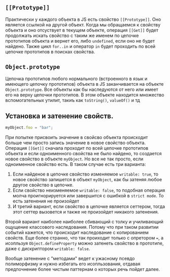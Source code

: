 ## `[[Prototype]]`
Практически у каждого объекта в JS есть свойство `[[Prototype]]`. Оно является ссылкой на другой объект. Когда мы обращаемся к свойству объекта и оно отсуствует в текущем объекте, операция `[[Get]]` будет продолжать искать свойство с таким же именем по цепочке прототипов объекта и вернет его, либо `undefined`, если оно не будет найдено. Также цикл `for..in` и оператор `in` будет проходить по всей цепочке прототипов в поисках свойства. 

## `Object.prototype`
Цепочка прототипов любого нормального (встроенного в язык и имеющего цепочку прототипов) объекта в JS заканчивается на объекте `Object.prototype`. Все объекты как бы наследуются от него или имеет его на верху цепочки прототипов. В этом объекте находится множество вспомогательных утилит, такиъ как `toString()`, `valueOf()` и тд

## Установка и затенение свойств.

```js 
myObject.foo = "bar";
```

При попытке присвоить значение в свойсво объекта происходит больше чем просто запись значение в новое свойство объекта. Операция `[[Get]]` сначала проходит по всей цепочке прототипов объекта и если одноименного свойства не было найдено, то создается новое свойство в объекте `myObject`. 
Но все не так просто, если одноименное свойство есть. В таком случае есть три варианта:
1. Если найденое в цепочке свойство изменяемое `writable: true`, то новое свойство запишется в объект `myObject`, как бы затеняя любое другое свойство в цепочке.
2. Если свойство неизменяемое `writable: false`, то подобная операция молча проигнорируется или завершится с ошибкой в `strict mode`. То есть затенения не произойдет
3. И третий вариант, если свойство в цепочке является сеттером, тогда этот сеттер вызовется и также не произойдет никакого затенения.

Второй вариант наиболее наиболее сбивающий с толку и училивающий ощущение классового наследования. Потому что при таком развитии событий кажется, что происходит наследование с копированием свойств. Еще более странно, что так проиходит только с опретором `=`, а исопльзуя `Object.defineProperty` можно затенеть свойство в прототипе, даже с дискриптором `writable: false`.

Вообще затенение с "методами" ведет к ужасному псевдо полиморфизму и нужно избегать его исопльзования, отдавая предпочнение более чистым паттернам о которых речь пойдет далее.

